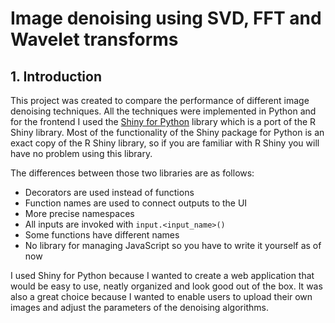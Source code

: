 # Image denoising using SVD, FFT and Wavelet transforms

## 1. Introduction

This project was created to compare the performance of different image denoising techniques. All the techniques were implemented in Python and for the frontend I used the [Shiny for Python](https://shiny.posit.co/py/) library which is a port of the R Shiny library. Most of the functionality of the Shiny package for Python is an exact copy of the R Shiny library, so if you are familiar with R Shiny you will have no problem using this library.

The differences between those two libraries are as follows:

- Decorators are used instead of functions
- Function names are used to connect outputs to the UI
- More precise namespaces
- All inputs are invoked with `input.<input_name>()`
- Some functions have different names
- No library for managing JavaScript so you have to write it yourself as of now

I used Shiny for Python because I wanted to create a web application that would be easy to use, neatly organized and look good out of the box. It was also a great choice because I wanted to enable users to upload their own images and adjust the parameters of the denoising algorithms.
